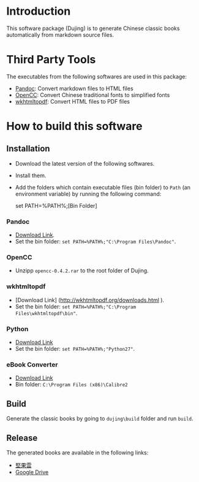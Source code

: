 # Introduction

This software package (Dujing) is to generate Chinese classic books automatically from markdown source files.

# Third Party Tools

The executables from the following softwares are used in this package:

- [Pandoc][1]: Convert markdown files to HTML files
- [OpenCC][2]: Convert Chinese traditional fonts to simplified fonts 
- [wkhtmltopdf][3]: Convert HTML files to PDF files

[1]: https://github.com/jgm/pandoc
[2]: https://github.com/BYVoid/OpenCC
[3]: https://github.com/wkhtmltopdf/wkhtmltopdf

# How to build this software

## Installation

- Download the latest version of the following softwares.
- Install them.
- Add the folders which contain executable files (bin folder) to `Path` (an environment variable) by running the following command:

	set PATH=%PATH%;[Bin Folder]

### Pandoc

- [Download Link](http://pandoc.org/installing.html ).
- Set the bin folder: `set PATH=%PATH%;"C:\Program Files\Pandoc"`.

### OpenCC

- Unzipp `opencc-0.4.2.rar` to the root folder of Dujing.

### wkhtmltopdf

- [Download Link] (http://wkhtmltopdf.org/downloads.html ).
- Set the bin folder: `set PATH=%PATH%;"C:\Program Files\wkhtmltopdf\bin"`.

### Python

- [Download Link](https://www.python.org/downloads/)
- Set the bin folder: `set PATH=%PATH%;"Python27"`.

### eBook Converter

- [Download Link](https://calibre-ebook.com/download_windows)
- Bin folder: `C:\Program Files (x86)\Calibre2`

## Build

Generate the classic books by going to `dujing\build` folder and run `build`.

## Release

The generated books are available in the following links:

- [堅果雲](https://www.jianguoyun.com/#tab=browse::id=c2afb2::magic=18268d1525b1e90f::path=/::)
- [Google Drive](https://drive.google.com/drive/folders/0By077ki7vnOmR0NyUXpLLU0tekU?usp=sharing)
